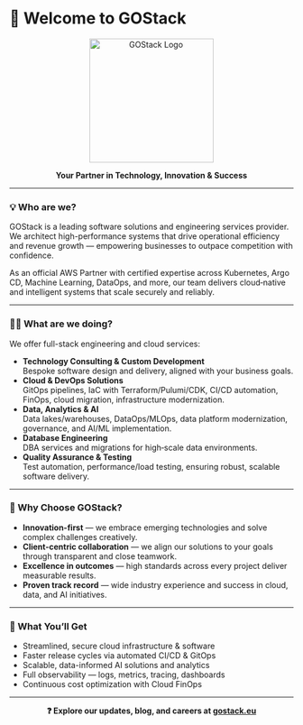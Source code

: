 <p align="center">
  <h1>👋 Welcome to GOStack</h1>
</p>

<p align="center">
  <a href="https://gostack.eu" target="_blank">
    <img src="https://gostack.eu/wp-content/themes/gostack/assets/images/logo.svg" alt="GOStack Logo" width="220"/>
  </a>
</p>

<p align="center"><strong>Your Partner in Technology, Innovation & Success</strong></p>

---

### 💡 Who are we?

GOStack is a leading software solutions and engineering services provider. We architect high-performance systems that drive operational efficiency and revenue growth — empowering businesses to outpace competition with confidence.

As an official AWS Partner with certified expertise across Kubernetes, Argo CD, Machine Learning, DataOps, and more, our team delivers cloud‑native and intelligent systems that scale securely and reliably.

---

### 🧑‍💻 What are we doing?

We offer full-stack engineering and cloud services:

- **Technology Consulting & Custom Development**  
  Bespoke software design and delivery, aligned with your business goals.
- **Cloud & DevOps Solutions**  
  GitOps pipelines, IaC with Terraform/Pulumi/CDK, CI/CD automation, FinOps, cloud migration, infrastructure modernization.
- **Data, Analytics & AI**  
  Data lakes/warehouses, DataOps/MLOps, data platform modernization, governance, and AI/ML implementation.
- **Database Engineering**  
  DBA services and migrations for high‑scale data environments.
- **Quality Assurance & Testing**  
  Test automation, performance/load testing, ensuring robust, scalable software delivery.

---

### 🤝 Why Choose GOStack?

- **Innovation-first** — we embrace emerging technologies and solve complex challenges creatively.  
- **Client-centric collaboration** — we align our solutions to your goals through transparent and close teamwork.  
- **Excellence in outcomes** — high standards across every project deliver measurable results.  
- **Proven track record** — wide industry experience and success in cloud, data, and AI initiatives.

---

### 📣 What You’ll Get

- Streamlined, secure cloud infrastructure & software  
- Faster release cycles via automated CI/CD & GitOps  
- Scalable, data-informed AI solutions and analytics  
- Full observability — logs, metrics, tracing, dashboards  
- Continuous cost optimization with Cloud FinOps

---

<p align="center"><strong>❓ Explore our updates, blog, and careers at <a href="https://gostack.eu">gostack.eu</a></strong></p>
